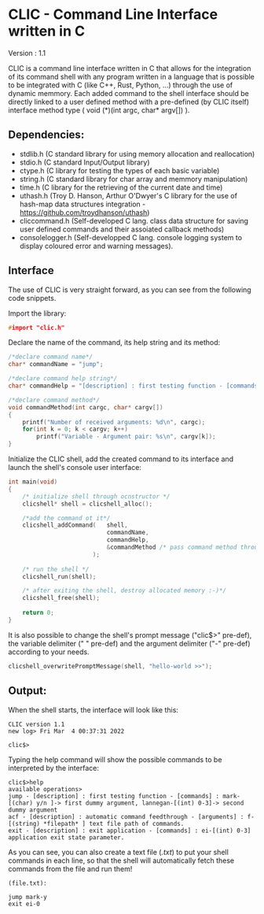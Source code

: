 # CLIC - Command Line Interface written in C

Version : 1.1

CLIC is a command line interface written in C that allows for the integration of its command shell with any program written in a language that is possible to be integrated with C (like C++, Rust, Python, ...) through the use of dynamic memmory.
Each added command to the shell interface should be directly linked to a user defined method with a pre-defined (by CLIC itself) interface method type ( void (\*)(int argc, char* argv[]) ).

## Dependencies:
- stdlib.h (C standard library for using memory allocation and reallocation)
- stdio.h (C standard Input/Output library)
- ctype.h (C library for testing the types of each basic variable)
- string.h (C standard library for char array and memmory manipulation)
- time.h (C library for the retrieving of the current date and time)
- uthash.h (Troy D. Hanson, Arthur O'Dwyer's C library for the use of hash-map data structures integration - https://github.com/troydhanson/uthash)
- cliccommand.h (Self-developed C lang. class data structure for saving user defined commands and their assoiated callback methods)
- consolelogger.h (Self-developped C lang. console logging system to display coloured error and warning messages).

## Interface

The use of CLIC is very straight forward, as you can see from the following code snippets.

Import the library:
```C
#import "clic.h"
```
Declare the name of the command, its help string and its method:
```C
/*declare command name*/
char* commandName = "jump";

/*declare command help string*/
char* commandHelp = "[description] : first testing function - [commands] : mark-[(char) y/n ]-> first dummy argument, lannegan-[(int) 0-3]-> second dummy argument";

/*declare command method*/
void commandMethod(int cargc, char* cargv[])
{
    printf("Number of received arguments: %d\n", cargc);
    for(int k = 0; k < cargv; k++)
        printf("Variable - Argument pair: %s\n", cargv[k]);
}
```
Initialize the CLIC shell, add the created command to its interface and launch the shell's console user interface:
```C
int main(void)
{
    /* initialize shell through ocnstructor */
    clicshell* shell = clicshell_alloc();

    /*add the command ot it*/
    clicshell_addCommand(   shell, 
                            commandName,
                            commandHelp,
                            &commandMethod /* pass command method through reference pointer */
                        );
    
    /* run the shell */
    clicshell_run(shell);

    /* after exiting the shell, destroy allocated memory :-)*/
    clicshell_free(shell);
    
    return 0;
}
```
It is also possible to change the shell's prompt message ("clic$>" pre-def), the variable delimiter (" " pre-def) and the argument delimiter ("-" pre-def) according to your needs.
```C
clicshell_overwritePromptMessage(shell, "hello-world >>");
```
## Output:
When the shell starts, the interface will look like this:
```
CLIC version 1.1
new log> Fri Mar  4 00:37:31 2022

clic$>
```
Typing the help command will show the possible commands to be interpreted by the interface:
```
clic$>help
available operations>
jump - [description] : first testing function - [commands] : mark-[(char) y/n ]-> first dummy argument, lannegan-[(int) 0-3]-> second dummy argument
acf - [description] : automatic command feedthrough - [arguments] : f-[(string) *filepath* ] text file path of commands.
exit - [description] : exit application - [commands] : ei-[(int) 0-3] application exit state parameter.
```
As you can see, you can also create a text file (*.txt*) to put your shell commands in each line, so that the shell will automatically fetch these commands from the file and run them!
```
(file.txt):

jump mark-y
exit ei-0
```